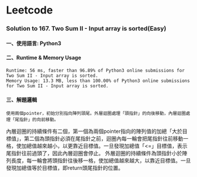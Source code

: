 # Leetcode

### Solution to 167. Two Sum II - Input array is sorted(Easy)
#### 一、使用語言: Python3 <br>
#### 二、Runtime & Memory Usage <br>
	Runtime: 56 ms, faster than 96.89% of Python3 online submissions for Two Sum II - Input array is sorted.
	Memory Usage: 13.3 MB, less than 100.00% of Python3 online submissions for Two Sum II - Input array is sorted.
 
#### 三、解題邏輯<br>
	使用兩個pointer，初始分別指向陣列頭尾。外層迴圈處理「頭指針」的向後移動，內層迴圈處理「尾指針」的向前移動。
內層迴圈的持續條件有二個，第一個為兩個pointer指向的陣列值的加總「大於目標值」，第二個為頭指針必須在尾指針之前，迴圈內每一輪會把尾指針往前移動一格，使加總值越來越小，以更靠近目標值。一旦發現加總值「<=」目標值，表示尾指針往前過頭了，因此內層迴圈會停止。
外層迴圈的持續條件為頭指針小於陣列長度，每一輪會將頭指針往後移一格，使加總值越來越大，以靠近目標值。一旦發現加總值等於目標值，即return頭尾指針的位置。

